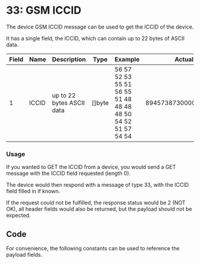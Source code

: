 <script setup>
import ProtocolBytes from '../../../components/ProtocolBytes.vue';
import GenerateConsts from '../../../components/GenerateConsts.vue'
</script>

# 33: GSM ICCID

The device GSM ICCID message can be used to get the ICCID of the device.

It has a single field, the ICCID, which can contain up to 22 bytes of ASCII data.

<!-- <GenerateConsts :prefix="'MD_GSM_ICCID_'" :enumName="'MyEnum'" :dataPath="'messages/33/data'"/> -->

| Field | Name       | Description                      | Type   | Example | Actual |
| ----- | ---------- | -------------------------------- | ------ | ------- | - |
| 1     | ICCID | up to 22 bytes ASCII data | []byte  | 56 57 52 53 55 51 56 55 51 48 48 48 48 50 54 52 51 57 54 54  | 89457387300002643966 |

### Usage

If you wanted to GET the ICCID from a device, you would send a GET message with the ICCID field requested (length 0).

<ProtocolBytes
byteString="3 19 0 33 0 2 0 1 5 1 234 1 2 1 0 1 0 116 234"
:boldPositions="[3,12,15,16]"
:allowCollapse="false"
/>

The device would then respond with a message of type 33, with the ICCID field filled in if known.

<ProtocolBytes
byteString="3 42 0 33 0 3 0 3 4 1 1 149 1 1 1 163 1 0 1 20 56 57 52 53 55 51 48 48 48 48 48 48 50 50 50 54 49 53 51 52 148 9"
:boldPositions="[20]"
:allowCollapse="false"
/>

If the request could not be fulfilled, the response status would be 2 (NOT OK), all header fields would also be returned, but the payload should not be expected.

## Code

For convenience, the following constants can be used to reference the payload fields.

<GenerateConsts :prefix="'MD_DEVICE_GSM_ICCID_'" :enumName="'MyEnum'" :dataPath="'messages/33/data'"/>
